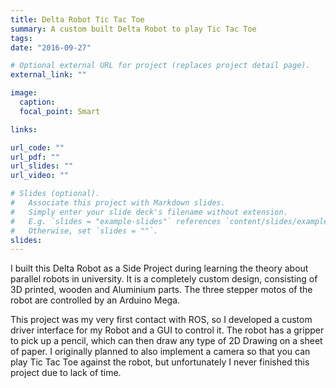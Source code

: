 ```yaml
---
title: Delta Robot Tic Tac Toe
summary: A custom built Delta Robot to play Tic Tac Toe
tags:
date: "2016-09-27"

# Optional external URL for project (replaces project detail page).
external_link: ""

image:
  caption:
  focal_point: Smart

links:

url_code: ""
url_pdf: ""
url_slides: ""
url_video: ""

# Slides (optional).
#   Associate this project with Markdown slides.
#   Simply enter your slide deck's filename without extension.
#   E.g. `slides = "example-slides"` references `content/slides/example-slides.md`.
#   Otherwise, set `slides = ""`.
slides:
---
```

I built this Delta Robot as a Side Project during learning the theory about parallel robots in university. It is a completely custom design, consisting of 3D printed, wooden and Aluminium parts. The three stepper motos of the robot are controlled by an Arduino Mega.

This project was my very first contact with ROS, so I developed a custom driver interface for my Robot and a GUI to control it. The robot has a gripper to pick up a pencil, which can then draw any type of 2D Drawing on a sheet of paper. I originally planned to also implement a camera so that you can play Tic Tac Toe against the robot, but unfortunately I never finished this project due to lack of time.
